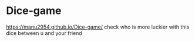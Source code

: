 # Dice-game
https://manu2954.github.io/Dice-game/
check who is more luckier with this dice between u and your friend
